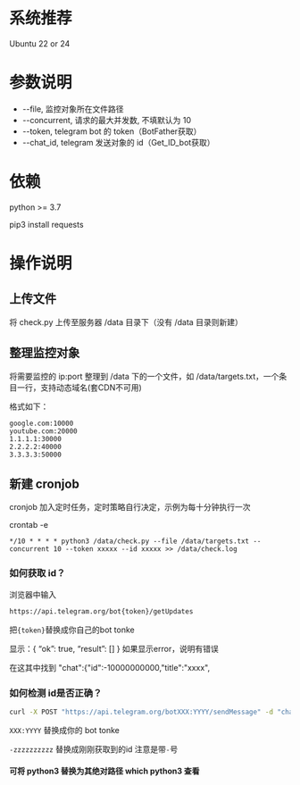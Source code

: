 # 系统推荐
Ubuntu 22 or 24


# 参数说明
- --file, 监控对象所在文件路径
- --concurrent, 请求的最大并发数, 不填默认为 10
- --token, telegram bot 的 token（BotFather获取）
- --chat_id, telegram 发送对象的 id（Get_ID_bot获取）

# 依赖
python >= 3.7

pip3 install requests

# 操作说明
## 上传文件
将 check.py 上传至服务器 /data 目录下（没有 /data 目录则新建）
## 整理监控对象
将需要监控的 ip:port 整理到 /data 下的一个文件，如 /data/targets.txt，一个条目一行，支持动态域名(套CDN不可用)

格式如下：
```text
google.com:10000
youtube.com:20000
1.1.1.1:30000
2.2.2.2:40000
3.3.3.3:50000
```
## 新建 cronjob
cronjob 加入定时任务，定时策略自行决定，示例为每十分钟执行一次

crontab -e

```shell
*/10 * * * * python3 /data/check.py --file /data/targets.txt --concurrent 10 --token xxxxx --id xxxxx >> /data/check.log
```
### 如何获取 id？

浏览器中输入

```bash
https://api.telegram.org/bot{token}/getUpdates
```

把`{token}`替换成你自己的bot tonke

显示：{
“ok”: true,
“result”: []
}
如果显示error，说明有错误

在这其中找到 "chat":{"id":-10000000000,"title":"xxxx",

### 如何检测 id是否正确？

```bash
curl -X POST "https://api.telegram.org/botXXX:YYYY/sendMessage" -d "chat_id=-zzzzzzzzzz&text=my sample text"
```

`XXX:YYYY` 替换成你的 bot tonke

`-zzzzzzzzzz` 替换成刚刚获取到的id  注意是带`-`号



#### 可将 python3 替换为其绝对路径 which python3 查看
